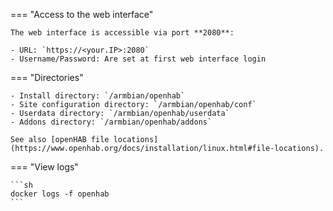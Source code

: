 === "Access to the web interface"

    The web interface is accessible via port **2080**:

    - URL: `https://<your.IP>:2080`
    - Username/Password: Are set at first web interface login

=== "Directories"

    - Install directory: `/armbian/openhab`
    - Site configuration directory: `/armbian/openhab/conf`
    - Userdata directory: `/armbian/openhab/userdata`
    - Addons directory: `/armbian/openhab/addons`

    See also [openHAB file locations](https://www.openhab.org/docs/installation/linux.html#file-locations).

=== "View logs"

    ```sh
    docker logs -f openhab
    ```
